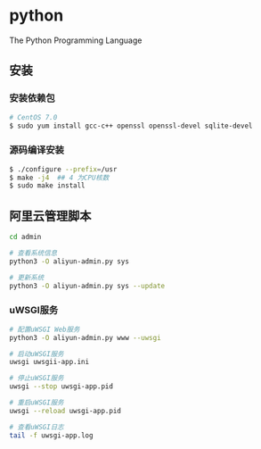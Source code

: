 # python
The Python Programming Language

## 安装

### 安装依赖包

```bash
# CentOS 7.0
$ sudo yum install gcc-c++ openssl openssl-devel sqlite-devel
```

### 源码编译安装

```bash
$ ./configure --prefix=/usr
$ make -j4  ## 4 为CPU核数
$ sudo make install
```

## 阿里云管理脚本

```bash
cd admin

# 查看系统信息
python3 -O aliyun-admin.py sys

# 更新系统
python3 -O aliyun-admin.py sys --update
```

### uWSGI服务

```bash
# 配置uWSGI Web服务
python3 -O aliyun-admin.py www --uwsgi

# 启动uWSGI服务
uwsgi uwsgii-app.ini

# 停止uWSGI服务
uwsgi --stop uwsgi-app.pid

# 重启uWSGI服务
uwsgi --reload uwsgi-app.pid

# 查看uWSGI日志
tail -f uwsgi-app.log
```

